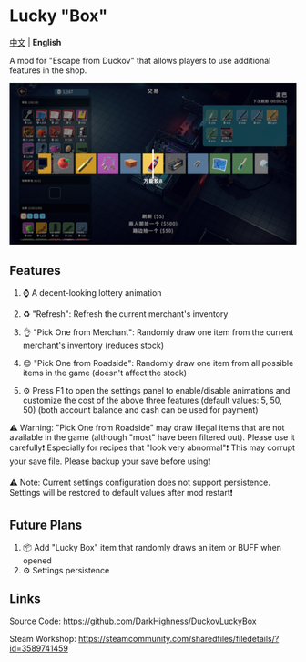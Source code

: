 # Lucky "Box"

[中文](README.md) | **English**

A mod for "Escape from Duckov" that allows players to use additional features in the shop.

![Screenshot](imgs/Screenshot.png)

## Features

1. ⌚ A decent-looking lottery animation

2. ♻️ "Refresh": Refresh the current merchant's inventory

3. 👌 "Pick One from Merchant": Randomly draw one item from the current merchant's inventory (reduces stock)

4. 😊 "Pick One from Roadside": Randomly draw one item from all possible items in the game (doesn't affect the stock)

5. ⚙️ Press F1 to open the settings panel to enable/disable animations and customize the cost of the above three features (default values: 5, 50, 50) (both account balance and cash can be used for payment)

⚠️ Warning: "Pick One from Roadside" may draw illegal items that are not available in the game (although "most" have been filtered out). Please use it carefully❗ Especially for recipes that "look very abnormal"❗ This may corrupt your save file. Please backup your save before using❗

⚠️ Note: Current settings configuration does not support persistence. Settings will be restored to default values after mod restart❗

## Future Plans

1. 📦 Add "Lucky Box" item that randomly draws an item or BUFF when opened
2. ⚙️ Settings persistence

## Links

Source Code: https://github.com/DarkHighness/DuckovLuckyBox

Steam Workshop: https://steamcommunity.com/sharedfiles/filedetails/?id=3589741459